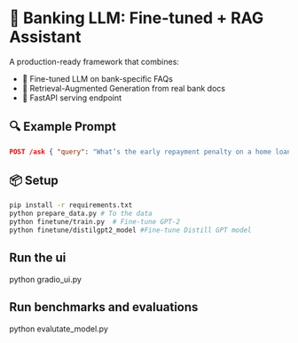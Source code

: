 # 🏦 Banking LLM: Fine-tuned + RAG Assistant

A production-ready framework that combines:
- 🔧 Fine-tuned LLM on bank-specific FAQs
- 🔎 Retrieval-Augmented Generation from real bank docs
- 🚀 FastAPI serving endpoint

## 🔍 Example Prompt
```json
POST /ask { "query": "What’s the early repayment penalty on a home loan?" }
```

## 📦 Setup
```bash
pip install -r requirements.txt
python prepare_data.py # To the data
python finetune/train.py  # Fine-tune GPT-2
python finetune/distilgpt2_model #Fine-tune Distill GPT model
```

## Run the ui
python gradio_ui.py

## Run benchmarks and evaluations
python evalutate_model.py